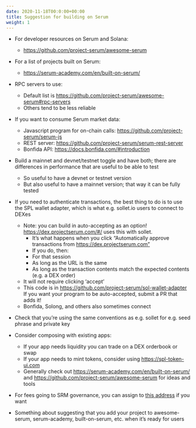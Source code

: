 ```yaml
---
date: 2020-11-18T00:0:00+00:00
title: Suggestion for building on Serum
weight: 1
---
```


- For developer resources on Serum and Solana:

  - https://github.com/project-serum/awesome-serum

- For a list of projects built on Serum:

  - https://serum-academy.com/en/built-on-serum/

- RPC servers to use:

  - Default list is https://github.com/project-serum/awesome-serum#rpc-servers
  - Others tend to be less reliable

- If you want to consume Serum market data:

  - Javascript program for on-chain calls: https://github.com/project-serum/serum-js
  - REST server: https://github.com/project-serum/serum-rest-server
  - Bonfida API: https://docs.bonfida.com/#introduction

- Build a mainnet and devnet/testnet toggle and have both; there are differences in performance that are useful to be able to test

  - So useful to have a devnet or testnet version
  - But also useful to have a mainnet version; that way it can be fully tested

- If you need to authenticate transactions, the best thing to do is to use the SPL wallet adapter, which is what e.g. sollet.io users to connect to DEXes

  - Note: you can build in auto-accepting as an option! https://dex.projectserum.com/#/ uses this with sollet.
    - It’s what happens when you click “Automatically approve transactions from https://dex.projectserum.com”
    - If you do, then:
    - For that session
    - As long as the URL is the same
    - As long as the transaction contents match the expected contents (e.g. a DEX order)
  - It will not require clicking ‘accept’
  - This code is in https://github.com/project-serum/sol-wallet-adapter If you want your program to be auto-accepted, submit a PR that adds it!
  - Bonfida, Solong, and others also sometimes connect

- Check that you’re using the same conventions as e.g. sollet for e.g. seed phrase and private key

- Consider composing with existing apps:

  - If your app needs liquidity you can trade on a DEX orderbook or swap
  - If your app needs to mint tokens, consider using https://spl-token-ui.com
  - Generally check out https://serum-academy.com/en/built-on-serum/ and https://github.com/project-serum/awesome-serum for ideas and tools

- For fees going to SRM governance, you can assign to [this address](https://explorer.solana.com/address/7EEAZWuzNZTUSCdwrw1JS4eX9D8uTTL91owsk4GC3zNB/tokens) if you want

- Something about suggesting that you add your project to awesome-serum, serum-academy, built-on-serum, etc. when it’s ready for users
